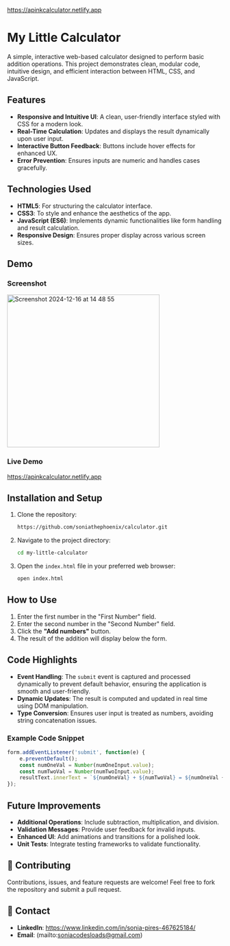 https://apinkcalculator.netlify.app

# My Little Calculator

A simple, interactive web-based calculator designed to perform basic addition operations. This project demonstrates clean, modular code, intuitive design, and efficient interaction between HTML, CSS, and JavaScript.

## Features

- **Responsive and Intuitive UI**: A clean, user-friendly interface styled with CSS for a modern look.
- **Real-Time Calculation**: Updates and displays the result dynamically upon user input.
- **Interactive Button Feedback**: Buttons include hover effects for enhanced UX.
- **Error Prevention**: Ensures inputs are numeric and handles cases gracefully.

## Technologies Used

- **HTML5**: For structuring the calculator interface.
- **CSS3**: To style and enhance the aesthetics of the app.
- **JavaScript (ES6)**: Implements dynamic functionalities like form handling and result calculation.
- **Responsive Design**: Ensures proper display across various screen sizes.

## Demo

### Screenshot
<img width="356" alt="Screenshot 2024-12-16 at 14 48 55" src="https://github.com/user-attachments/assets/d9cd1557-6ecb-4b0b-9845-71fba575e004" />


### Live Demo
https://apinkcalculator.netlify.app

## Installation and Setup

1. Clone the repository:
   ```bash
   https://github.com/soniathephoenix/calculator.git
   ```
2. Navigate to the project directory:
   ```bash
   cd my-little-calculator
   ```
3. Open the `index.html` file in your preferred web browser:
   ```bash
   open index.html
   ```

## How to Use

1. Enter the first number in the "First Number" field.
2. Enter the second number in the "Second Number" field.
3. Click the **"Add numbers"** button.
4. The result of the addition will display below the form.

## Code Highlights

- **Event Handling**: The `submit` event is captured and processed dynamically to prevent default behavior, ensuring the application is smooth and user-friendly.
- **Dynamic Updates**: The result is computed and updated in real time using DOM manipulation.
- **Type Conversion**: Ensures user input is treated as numbers, avoiding string concatenation issues.

### Example Code Snippet
```javascript
form.addEventListener('submit', function(e) {
    e.preventDefault();
    const numOneVal = Number(numOneInput.value); 
    const numTwoVal = Number(numTwoInput.value);
    resultText.innerText = `${numOneVal} + ${numTwoVal} = ${numOneVal + numTwoVal}`;
});
```

## Future Improvements

- **Additional Operations**: Include subtraction, multiplication, and division.
- **Validation Messages**: Provide user feedback for invalid inputs.
- **Enhanced UI**: Add animations and transitions for a polished look.
- **Unit Tests**: Integrate testing frameworks to validate functionality.


## 🤝 Contributing

Contributions, issues, and feature requests are welcome! Feel free to fork the repository and submit a pull request.

## 📧 Contact

- **LinkedIn**: https://www.linkedin.com/in/sonia-pires-467625184/
- **Email**: (mailto:soniacodesloads@gmail.com)
